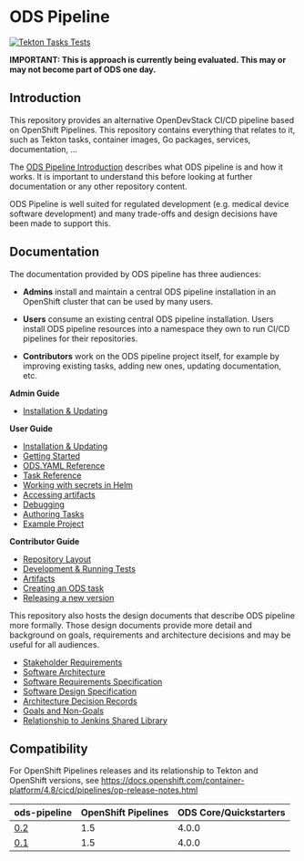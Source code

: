 # ODS Pipeline

[![Tekton Tasks Tests](https://github.com/opendevstack/ods-pipeline/actions/workflows/main.yaml/badge.svg)](https://github.com/opendevstack/ods-pipeline/actions/workflows/main.yaml)

**IMPORTANT: This is approach is currently being evaluated. This may or may not become part of ODS one day.**

## Introduction

This repository provides an alternative OpenDevStack CI/CD pipeline based on OpenShift Pipelines. This repository contains everything that relates to it, such as Tekton tasks, container images, Go packages, services, documentation, ...

The [ODS Pipeline Introduction](/docs/introduction.adoc) describes what ODS pipeline is and how it works. It is important to understand this before looking at further documentation or any other repository content.

ODS Pipeline is well suited for regulated development (e.g. medical device software development) and many trade-offs and design decisions have been made to support this.

## Documentation

The documentation provided by ODS pipeline has three audiences:

* **Admins** install and maintain a central ODS pipeline installation in an OpenShift cluster that can be used by many users.

* **Users** consume an existing central ODS pipeline installation. Users install ODS pipeline resources into a namespace they own to run CI/CD pipelines for their repositories.

* **Contributors** work on the ODS pipeline project itself, for example by improving existing tasks, adding new ones, updating documentation, etc.

**Admin Guide**
* [Installation & Updating](/docs/admin-installation.adoc)

**User Guide**
* [Installation & Updating](/docs/user-installation.adoc)
* [Getting Started](/docs/getting-started.adoc)
* [ODS.YAML Reference](/docs/ods-configuration.adoc)
* [Task Reference](/docs/tasks)
* [Working with secrets in Helm](/docs/helm-secrets.adoc)
* [Accessing artifacts](/docs/accessing-artifacts.adoc)
* [Debugging](/docs/debugging.adoc)
* [Authoring Tasks](/docs/authoring-tasks.adoc)
* [Example Project](/docs/example-project.adoc)

**Contributor Guide**
* [Repository Layout](/docs/repository-layout.adoc)
* [Development & Running Tests](/docs/development.adoc)
* [Artifacts](/docs/artifacts.adoc)
* [Creating an ODS task](/docs/creating-an-ods-task.adoc)
* [Releasing a new version](/docs/releasing.adoc)

This repository also hosts the design documents that describe ODS pipeline more formally. Those design documents provide more detail and background on goals, requirements and architecture decisions and may be useful for all audiences.

* [Stakeholder Requirements](/docs/design/stakeholder-requirements.adoc)
* [Software Architecture](/docs/design/software-architecture.adoc)
* [Software Requirements Specification](/docs/design/software-requirements-specification.adoc)
* [Software Design Specification](/docs/design/software-design-specification.adoc)
* [Architecture Decision Records](/docs/adr)
* [Goals and Non-Goals](/docs/design/goals-and-nongoals.adoc)
* [Relationship to Jenkins Shared Library](/docs/design/relationship-shared-library.adoc)

## Compatibility

For OpenShift Pipelines releases and its relationship to Tekton and OpenShift versions, see https://docs.openshift.com/container-platform/4.8/cicd/pipelines/op-release-notes.html

| ods-pipeline | OpenShift Pipelines | ODS Core/Quickstarters |
|---|---|---|
| [0.2](https://github.com/opendevstack/ods-pipeline/milestone/2) | 1.5 | 4.0.0 |
| [0.1](https://github.com/opendevstack/ods-pipeline/milestone/1) | 1.5 | 4.0.0 |
